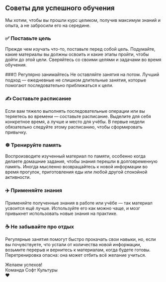 ## Советы для успешного обучения

Мы хотим, чтобы вы прошли курс целиком, получив максимум знаний и опыта, а не забросили его на середине.

### ✅ Поставьте цель
Прежде чем изучать что-то, поставьте перед собой цель. Подумайте, какие материалы вы должны освоить и какие этапы пройти, чтобы дойти до этой цели. Сверяйтесь со своими целями и задачами во время обучения.

###⏰ Регулярно занимайтесь
Не оставляйте занятия на потом. Лучший подход — ежедневные не слишком длительные занятия, которые помогают последовательно приближаться к цели.

### ✍️ Составьте расписание
Если вам тяжело выполнять последовательные операции или вы теряетесь во времени — составьте расписание. Выделите для себя конкретное время, а лучше и место для учёбы. В первые недели обязательно следуйте этому расписанию, чтобы сформировать привычку.

### ☸️ Тренируйте память
Воспроизводите изученный материал по памяти, особенно когда делаете домашние задания, чтобы знания перешли в долговременную память. Иногда мысленно возвращайтесь к новой информации во время прогулок, приготовления еды или любой другой спокойной активности.

### ✈️ Применяйте знания
Применяйте полученные знания в работе или учёбе — так материал усвоится ещё лучше. Используйте его как можно чаще, и мозг привыкнет использовать новые знания на практике.

### ☕ Не забывайте про отдых
Регулярные занятия помогут быстро прокачать свои навыки, но, если вы почувствуете, что устали от количества новой информации, возьмите перерыв и вернитесь к материалам, когда будете готовы. Перетренировка опасна: она может отбить всё желание учиться.

Желаем успехов!  
Команда Софт Культуры  
❤️